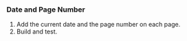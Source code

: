 ﻿### Date and Page Number
1.	Add the current date and the page number on each page.
2.	Build and test.
